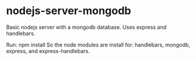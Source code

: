 # nodejs-server-mongodb
Basic nodejs server with a mongodb database. Uses express and handlebars. 

Run:
npm install
So the node modules are install for:
handlebars, mongodb, express, and express-handlebars.
